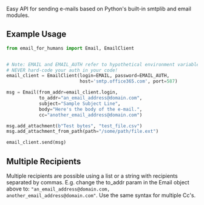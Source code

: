 Easy API for sending e-mails based on Python's built-in smtplib and email modules.  
  
## Example Usage  

```python
from email_for_humans import Email, EmailClient  


# Note: EMAIL and EMAIL_AUTH refer to hypothetical environment variables
# NEVER hard-code your auth in your code!
email_client = EmailClient(login=EMAIL, password=EMAIL_AUTH,
                           host='smtp.office365.com', port=587)

msg = Email(from_addr=email_client.login,
            to_addr="an_email_address@domain.com",
            subject="Sample Subject Line",
            body="Here's the body of the e-mail.",
            cc="another_email_address@domain.com")

msg.add_attachment(b"Test bytes", "test_file.csv")
msg.add_attachment_from_path(path="/some/path/file.ext")

email_client.send(msg)
```

## Multiple Recipients
Multiple recipients are possible using a list or a string with recipients separated by commas. E.g. change the to_addr param in the Email object above to: `"an_email_address@domain.com, another_email_address@domain.com"`. Use the same syntax for multiple Cc's.
